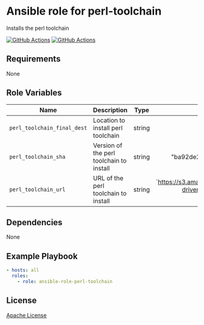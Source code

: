 Ansible role for perl-toolchain
==================================

Installs the perl toolchain

[![GitHub Actions](https://github.com/mongodb-ansible-roles/ansible-role-perl-toolchain/workflows/Molecule%20Test/badge.svg)](https://github.com/mongodb-ansible-roles/ansible-role-perl-toolchain/actions?query=workflow%3A%22Molecule+Test%22)
[![GitHub Actions](https://github.com/mongodb-ansible-roles/ansible-role-perl-toolchain/workflows/Release/badge.svg)](https://github.com/mongodb-ansible-roles/ansible-role-perl-toolchain/actions?query=workflow%3A%22Molecule+Test%22)

Requirements
------------

None

Role Variables
--------------

| Name | Description | Type | Default | Required |
|------|-------------|:----:|:-------:|:--------:|
| `perl_toolchain_final_dest` | Location to install perl toolchain | string | `/opt/perl` | no |
| `perl_toolchain_sha` | Version of the perl toolchain to install | string | "ba92de2700c04ee2d4f82c3ffdfc33105140cb04" | no |
| `perl_toolchain_url` | URL of the perl toolchain to install | string | `https://s3.amazonaws.com/boxes.10gen.com/build/toolchain-drivers/mongo-perl-driver/perl-toolchain-{{ ansible_distribution | lower | replace('redhat', 'rhel') }}{{ ansible_distribution_version | replace('.', '') }}-{{ perl_toolchain_sha }}.tar.gz` | no |

Dependencies
------------

None

Example Playbook
----------------

```yaml
- hosts: all
  roles:
    - role: ansible-role-perl-toolchain
```

License
-------

[Apache License](LICENSE)
